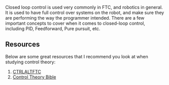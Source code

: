 Closed loop control is used very commonly in FTC, and robotics in general. It is used to have full control over systems on the robot, and make sure they are performing the way the programmer intended. There are a few important concepts to cover when it comes to closed-loop control, including PID, Feedforward, Pure pursuit, etc.

## Resources

Below are some great resources that I recommend you look at when studying control theory:

1. <a href="https://www.ctrlaltftc.com/" target="_blank">CTRLALTFTC</a> 
2. <a href="https://file.tavsys.net/control/controls-engineering-in-frc.pdf" target="_blank">Control Theory Bible</a> 
